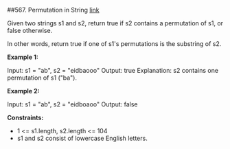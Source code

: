 ##567. Permutation in String
[link](https://leetcode.com/problems/permutation-in-string/)

Given two strings s1 and s2, return true if s2 contains a permutation of s1, or false otherwise.

In other words, return true if one of s1's permutations is the substring of s2.

**Example 1:**

Input: s1 = "ab", s2 = "eidbaooo"
Output: true
Explanation: s2 contains one permutation of s1 ("ba").

**Example 2:**

Input: s1 = "ab", s2 = "eidboaoo"
Output: false
 

**Constraints:**

- 1 <= s1.length, s2.length <= 104
- s1 and s2 consist of lowercase English letters.
